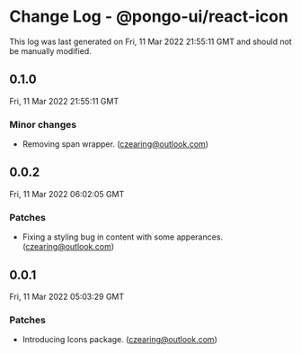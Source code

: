 # Change Log - @pongo-ui/react-icon

This log was last generated on Fri, 11 Mar 2022 21:55:11 GMT and should not be manually modified.

<!-- Start content -->

## 0.1.0

Fri, 11 Mar 2022 21:55:11 GMT

### Minor changes

- Removing span wrapper. (czearing@outlook.com)

## 0.0.2

Fri, 11 Mar 2022 06:02:05 GMT

### Patches

- Fixing a styling bug in content with some apperances. (czearing@outlook.com)

## 0.0.1

Fri, 11 Mar 2022 05:03:29 GMT

### Patches

- Introducing Icons package. (czearing@outlook.com)
